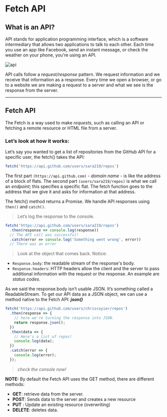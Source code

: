 # Fetch API

## What is an API?

API stands for application programming interface, which is a software intermediary that allows two applications to talk to each other. Each time you use an app like Facebook, send an instant message, or check the weather on your phone, you're using an API.

![api](https://hackernoon.com/hn-images/1*CkynRe-J1FVnUAk7JmOTdQ.gif)


API calls follow a *request/response* pattern. We request information and we receive that information as a response. Every time we open a browser, or go to a website we are making a request to a server and what we see is the response from the server.

<hr>

## Fetch API

The Fetch is a way used to make *requests*, such as calling an API or fetching a remote resource or HTML file from a server.


### Let’s look at how it works:


Let’s say you wanted to get a list of repositories from the GitHub API for a specific user, the fetch() takes the API:

```js
fetch('https://api.github.com/users/sara219/repos')
```

The first part `(https://api.github.com)` - *domain name* - is like the address of a block of flats. The second part `(users/sara219/repos)` is what we call an *endpoint*; this specifies a specific flat. 
The fetch function goes to the address that we give it and asks for information at that address.


The fetch() method returns a Promise. We handle API responses using `then()` and `catch()`. 

> Let’s log the response to the console.

```js
fetch('https://api.github.com/users/sara219/repos')
  .then(response => console.log(response)) 
  // The API call was successful!
  .catch(error => console.log('Something went wrong', error))
  // There was an error

```
> Look at the object that comes back. Notice:
* `Response.body`: the readable stream of the response's body.
* `Response.headers`: HTTP headers allow the client and the server to pass additional information with the request or the response. An example are *status codes*.

As we said the response.body isn’t usable JSON. It’s something called a ReadableStream. To get our API data as a JSON object, we can use a method native to the Fetch API: ***json()***

```js
fetch('https://api.github.com/users/chriscoyier/repos')
  .then(response => {
    // here we're turning the response into JSON.
    return response.json();
  })
  .then(data => {
    // Here's a list of repos!
    console.log(data);
  })
  .catch(error => {
    console.log(error);
  });
```
> *check the console now!*

**NOTE:** By default the Fetch API uses the GET method, there are different methods:

* **GET**: retrieve data from the server.
* **POST**: Sends data to the server and creates a new resource
* **PUT** : Update an existing resource (overwriting)
* **DELETE**: deletes data.
